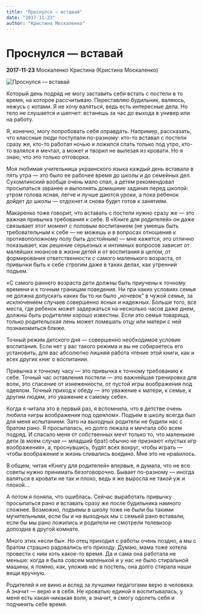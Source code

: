 ```yaml
---
title: "Проснулся — вставай"
date: "2017-11-23"
author: "Кристина Москаленко"
---
```


# Проснулся — вставай

**2017-11-23** Москаленко Кристина (Кристина Москаленко)

![Проснулся — вставай](https://runnersclub.s3-eu-west-1.amazonaws.com/articlephoto/2993/zaryadka.jpg)

Который день подряд не могу заставить себя встать с постели в то время, на которое рассчитываю. Переставляю будильник, валяюсь, нежусь с котами. Я не хочу валяться, ведь есть интересные дела. Но тело не слушается и шепчет: встанешь за час до выхода в универ или на работу.

Я, конечно, могу попробовать себя оправдать. Например, рассказать, что классные люди поступали по-разному: кто-то вставал с постели сразу же, кто-то работал ночью и ложился спать только под утро, кто-то валялся и мечтал, а может и творил не вылезая из кровати. Но я знаю, что это только отговорки.

Моя любимая учительница украинского языка каждый день вставала в пять утра — это было ее рабочее время до школы и до семейных дел. Сухомлинский вообще очень мало спал, а детям рекомендовал просыпаться заранее и выполнять домашние задания перед школой: утром голова ясная, легче и лучше даются уроки, а пока ребенок дойдет до школы — отдохнет и снова будет готов к занятиям.

Макаренко тоже говорит, что вставать с постели нужно сразу же — это важная привычка требования к себе. В «Книге для родителей» он даже связывает этот момент с половым воспитанием (не умеешь быть требовательным к себе — не можешь и в вопросах отношения к противоположному полу быть достойным) — мне кажется, это отлично показывает, как решение серьезных и интимных вопросов зависит от малейших нюансов в жизни детей и от воспитания в целом, от формирования ответственности с самого маленького возраста, от привычки быть к себе строгим даже в таких делах, как утренний подъем.

«С самого раннего возраста дети должны быть приучены к точному времени и к точным границам поведения. Ни при каких условиях семья не должна допускать каких бы то ни было „ночевок“ в чужой семье, за исключением случаев совершенно ясных и надежных. Больше того, все места, где ребенок может задержаться на несколько часов даже днем, должны быть родителям хорошо известны. Если это семья товарища, только родительская лень может помешать отцу или матери с ней познакомиться ближе.

Точный режим детского дня — совершенно необходимое условие воспитания. Если нет у вас такого режима и вы не собираетесь его установить, для вас абсолютно лишняя работа чтение этой книги, как и всех других книг о воспитании.

Привычка к точному часу — это привычка к точному требованию к себе. Точный час оставления постели — это важнейшая тренировка для воли, это спасение от изнеженности, от пустой игры воображения под одеялом. Точный приход к обеду — это уважение к матери, к семье, к другим людям, это уважение к самому себе».

Когда я читала это в первый раз, я вспомнила, что в детстве очень любила «игры воображения под одеялом». Подъем в школу всегда был для меня испытанием. Зато на выходных родители не будили нас с братом рано. Я просыпалась, но долго лежала и мечтала обо всем подряд. И спасало меня от собственных мечт только то, что маленькие дети (в моем случае — младший брат) обычно не признают «пустых игр воображения», а, проснувшись, будят всех вокруг, чтобы играть — чтобы воображение и жизнь сливались воедино. Мне это не нравилось.

В общем, читая «Книгу для родителей» впервые, я думала, что не все советы нужно принимать безоговорочно. Бывает по-разному — иногда валяться в кровати не так и плохо, ведь я же выросла не такой уж и плохой…

А потом я поняла, что ошиблась. Сейчас выработать привычку просыпаться рано и вставать сразу же после будильника намного сложнее. Возможно, подъемы в школу тоже не были бы такими мучительными, если бы и на выходных мы с семьей рано вставали, если бы мы рано ложились и родители не смотрели телевизор допоздна в другой комнате.

Много этих «если бы». Но отец приходил с работы очень поздно, а мы с братом страшно радовались его приходу. Думаю, мама тоже хотела провести с ним хоть какое-то время. Да и сама она работала не меньше: когда я была совсем маленькой и у нас не было стиральной машины, я помню, как, уложив нас в постель, она долго стирала наши вещи вручную.

Родителей я не виню и вслед за лучшими педагогами верю в человека. А значит — верю и в себя. Не кроватью единой я воспитывалась, у меня есть какая-никакая воля, а значит, я смогу одолеть себя и подчинить себе время.